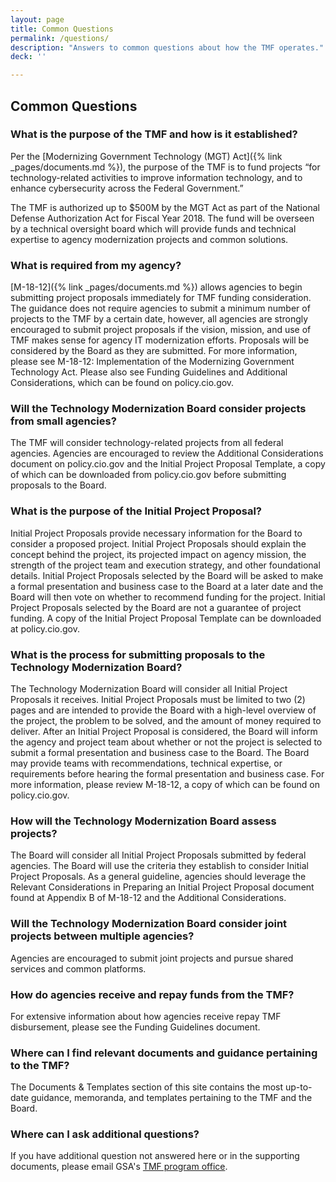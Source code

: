 ```yaml
---
layout: page
title: Common Questions
permalink: /questions/
description: "Answers to common questions about how the TMF operates."
deck: ''

---
```


## Common Questions

### What is the purpose of the TMF and how is it established?
Per the [Modernizing Government Technology (MGT) Act]({% link _pages/documents.md %}), the purpose of the TMF is to fund projects “for technology-related activities to improve information technology, and to enhance cybersecurity across the Federal Government.”

The TMF is authorized up to $500M by the MGT Act as part of the National Defense Authorization Act for Fiscal Year 2018. The fund will be overseen by a technical oversight board which will provide funds and technical expertise to agency modernization projects and common solutions.

### What is required from my agency?
[M-18-12]({% link _pages/documents.md %}) allows agencies to begin submitting project proposals immediately for TMF funding consideration. The guidance does not require agencies to submit a minimum number of projects to the TMF by a certain date, however, all agencies are strongly encouraged to submit project proposals if the vision, mission, and use of TMF makes sense for agency IT modernization efforts. Proposals will be considered by the Board as they are submitted. For more information, please see M-18-12: Implementation of the Modernizing Government Technology Act. Please also see Funding Guidelines and Additional Considerations, which can be found on policy.cio.gov.

### Will the Technology Modernization Board consider projects from small agencies?
The TMF will consider technology-related projects from all federal agencies. Agencies are encouraged to review the Additional Considerations document on policy.cio.gov and the Initial Project Proposal Template, a copy of which can be downloaded from policy.cio.gov before submitting proposals to the Board.

### What is the purpose of the Initial Project Proposal?
Initial Project Proposals provide necessary information for the Board to consider a proposed project. Initial Project Proposals should explain the concept behind the project, its projected impact on agency mission, the strength of the project team and execution strategy, and other foundational details. Initial Project Proposals selected by the Board will be asked to make a formal presentation and business case to the Board at a later date and the Board will then vote on whether to recommend funding for the project. Initial Project Proposals selected by the Board are not a guarantee of project funding. A copy of the Initial Project Proposal Template can be downloaded at policy.cio.gov.

### What is the process for submitting proposals to the Technology Modernization Board?
The Technology Modernization Board will consider all Initial Project Proposals it receives. Initial Project Proposals must be limited to two (2) pages and are intended to provide the Board with a high-level overview of the project, the problem to be solved, and the amount of money required to deliver. After an Initial Project Proposal is considered, the Board will inform the agency and project team about whether or not the project is selected to submit a formal presentation and business case to the Board. The Board may provide teams with recommendations, technical expertise, or requirements before hearing the formal presentation and business case. For more information, please review M-18-12, a copy of which can be found on policy.cio.gov.

### How will the Technology Modernization Board assess projects?
The Board will consider all Initial Project Proposals submitted by federal agencies. The Board will use the criteria they establish to consider Initial Project Proposals. As a general guideline, agencies should leverage the Relevant Considerations in Preparing an Initial Project Proposal document found at Appendix B of M-18-12 and the Additional Considerations.

### Will the Technology Modernization Board consider joint projects between multiple agencies?
Agencies are encouraged to submit joint projects and pursue shared services and common platforms.

### How do agencies receive and repay funds from the TMF?
For extensive information about how agencies receive repay TMF disbursement, please see the Funding Guidelines document.

### Where can I find relevant documents and guidance pertaining to the TMF?
The Documents & Templates section of this site contains the most up-to-date guidance, memoranda, and templates pertaining to the TMF and the Board.

### Where can I ask additional questions?
If you have additional question not answered here or in the supporting documents, please email GSA's [TMF program office](mailto:tmf@gsa.gov).
